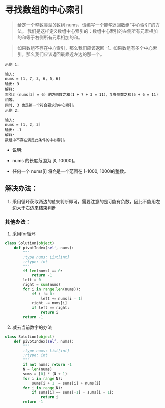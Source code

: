 # 寻找数组的中心索引

> 给定一个整数类型的数组 nums，请编写一个能够返回数组“中心索引”的方法。
> 我们是这样定义数组中心索引的：数组中心索引的左侧所有元素相加的和等于右侧所有元素相加的和。

> 如果数组不存在中心索引，那么我们应该返回 -1。如果数组有多个中心索引，那么我们应该返回最靠近左边的那一个。

```
示例 1:

输入:
nums = [1, 7, 3, 6, 5, 6]
输出: 3
解释:
索引3 (nums[3] = 6) 的左侧数之和(1 + 7 + 3 = 11)，与右侧数之和(5 + 6 = 11)相等。
同时, 3 也是第一个符合要求的中心索引。
示例 2:

输入:
nums = [1, 2, 3]
输出: -1
解释:
数组中不存在满足此条件的中心索引。
```


- 说明:

- nums 的长度范围为 [0, 10000]。
- 任何一个 nums[i] 将会是一个范围在 [-1000, 1000]的整数。


## 解决办法：
1. 采用循环获取两边的值来判断即可，需要注意的是可能有负数，因此不能用左边大于右边来结束判断


### 其他办法：
1. 采用for循环

```python
class Solution(object):
    def pivotIndex(self, nums):
        """
        :type nums: List[int]
        :rtype: int
        """
        if len(nums) == 0:
            return -1
        left = 0
        right = sum(nums)
        for i in range(len(nums)):
            if i != 0:
                left += nums[i - 1]
            right -= nums[i]
            if left == right:
                return i
        return -1
```

2. 减去当前数字的办法

```python
class Solution(object):
    def pivotIndex(self, nums):
        """
        :type nums: List[int]
        :rtype: int
        """
        if not nums: return -1
        N = len(nums)
        sums = [0] * (N + 1)
        for i in range(N):
            sums[i + 1] = sums[i] + nums[i]
        for i in range(N):
            if sums[i] == sums[-1] - sums[i + 1]:
                return i
        return -1
```
